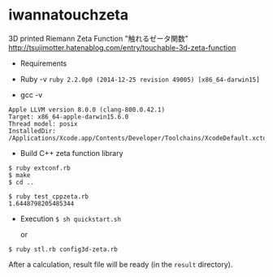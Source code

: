 # iwannatouchzeta
3D printed Riemann Zeta Function "触れるゼータ関数" http://tsujimotter.hatenablog.com/entry/touchable-3d-zeta-function


* Requirements
 - Ruby -v 
``ruby 2.2.0p0 (2014-12-25 revision 49005) [x86_64-darwin15]``

 - gcc -v
```Configured with: --prefix=/Applications/Xcode.app/Contents/Developer/usr --with-gxx-include-dir=/Applications/Xcode.app/Contents/Developer/Platforms/MacOSX.platform/Developer/SDKs/MacOSX10.12.sdk/usr/include/c++/4.2.1
Apple LLVM version 8.0.0 (clang-800.0.42.1)
Target: x86_64-apple-darwin15.6.0
Thread model: posix
InstalledDir: /Applications/Xcode.app/Contents/Developer/Toolchains/XcodeDefault.xctoolchain/usr/bin
```

* Build C++ zeta function library
```$ cd iwannatouchzeta/cpp/
$ ruby extconf.rb
$ make
$ cd ..
```

```$ cd testcodes
$ ruby test_cppzeta.rb
1.6448798205485344
```

* Execution
``$ sh quickstart.sh``

   or

``$ ruby stl.rb config3d-zeta.rb``

After a calculation, result file will be ready (in the `result` directory).

